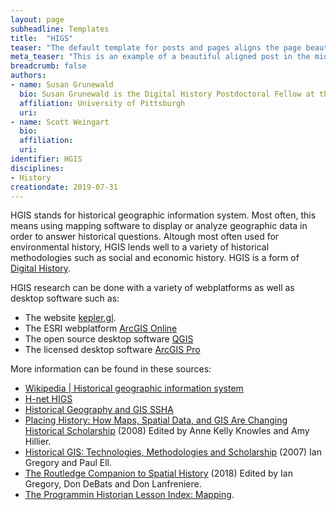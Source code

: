 ```yaml
---
layout: page
subheadline: Templates
title:  "HIGS"
teaser: "The default template for posts and pages aligns the page beautifully in the middle. <strong>But</strong> you can customize posts/pages easily via switches in the front matter to <em>get a sidebar</em> and/or to <em>turn off meta-information</em> at the end of the page like categories, tags and dates."
meta_teaser: "This is an example of a beautiful aligned post in the middle. There is no sidebar to distract the reader. The difference to the Page-Template is, that you find meta-information at the bottom of the post."
breadcrumb: false
authors: 
- name: Susan Grunewald
  bio: Susan Grunewald is the Digital History Postdoctoral Fellow at the University of Pittsburgh’s World History Center. She received her PhD from Carnegie Mellon University, where she was a two-time A.W. Mellon Fellow in Digital Humanities. Her research focuses on Soviet history, particularly German prisoners of war in the USSR during and after the Second World War.
  affiliation: University of Pittsburgh
  uri:
- name: Scott Weingart
  bio:
  affiliation:
  uri:
identifier: HGIS
disciplines: 
- History
creationdate: 2019-07-31
---
```

HGIS stands for historical geographic information system. Most often, this means using mapping software to display or analyze geographic data in order to answer historical questions. Altough most often used for environmental history, HGIS lends well to a variety of historical methodologies such as social and economic history. HGIS is a form of [Digital History](). 

HGIS research can be done with a variety of webplatforms as well as desktop software such as:
 -  The website [kepler.gl](https://kepler.gl/).
 -  The ESRI webplatform [ArcGIS Online](https://www.arcgis.com/home/index.html)
 -  The open source desktop software [QGIS](https://www.qgis.org/en/site/)
 -  The licensed desktop software [ArcGIS Pro](https://www.esri.com/en-us/arcgis/products/arcgis-pro/overview)

More information can be found in these sources:
 -  [Wikipedia | Historical geographic information system](https://en.wikipedia.org/wiki/Historical_geographic_information_system)
 -  [H-net HIGS](https://networks.h-net.org/tags/hgis)
 -  [Historical Geography and GIS SSHA](https://ssha.org/networks/geography/)
 -  [Placing History: How Maps, Spatial Data, and GIS Are Changing Historical Scholarship](https://books.google.com/books?id=VN1v7rzhSQEC&pg=PA267&dq=HGIS&hl=en&sa=X&ved=0ahUKEwjxxYO1tN3jAhVymeAKHQu0DJwQ6AEINzAC#v=onepage&q=HGIS&f=false) (2008) Edited by Anne Kelly Knowles and Amy Hillier.
 -  [Historical GIS: Technologies, Methodologies and Scholarship](https://books.google.com/books?id=I_HhhJF5Un4C&printsec=frontcover&dq=history+and+gis&hl=en&sa=X&ved=0ahUKEwjI5L67tN3jAhXiYN8KHf6vCF8Q6AEINDAC#v=onepage&q=history%20and%20gis&f=false) (2007) Ian Gregory and Paul Ell.
-  [The Routledge Companion to Spatial History](https://books.google.com/books?id=vchHDwAAQBAJ&pg=PT29&dq=ruth+mostern+editor&hl=en&sa=X&ved=0ahUKEwjbz5bLtN3jAhWMg-AKHdCVAgQQ6AEINDAC#v=onepage&q=ruth%20mostern%20editor&f=false) (2018) Edited by Ian Gregory, Don DeBats and Don Lanfreniere.
-  [The Programmin Historian Lesson Index: Mapping](https://programminghistorian.org/en/lessons/?topic=mapping). 
